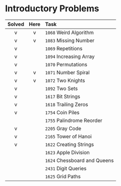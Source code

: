 # Introductory Problems

| Solved | Here | Task |
|:---:|:---:|:----|
| v | v | `1068` Weird Algorithm
| v | v | `1083` Missing Number
| v |   | `1069` Repetitions
| v |   | `1094` Increasing Array
| v |   | `1070` Permutations
| v | v | `1071` Number Spiral
| v | v | `1072` Two Knights
| v |   | `1092` Two Sets
| v |   | `1617` Bit Strings
| v |   | `1618` Trailing Zeros
| v |   | `1754` Coin Piles
|   |   | `1755` Palindrome Reorder
| v |   | `2205` Gray Code
| v |   | `2165` Tower of Hanoi
| v |   | `1622` Creating Strings
|   |   | `1623` Apple Division
|   |   | `1624` Chessboard and Queens
|   |   | `2431` Digit Queries
|   |   | `1625` Grid Paths
